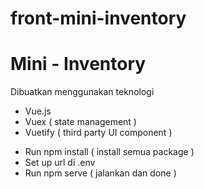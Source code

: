 # front-mini-inventory
<h1>Mini - Inventory </h1>

<div>
<div> Dibuatkan menggunakan teknologi</div>
<div>
<ul>
  <li>Vue.js </li>
  <li>Vuex ( state management )</li>
  <li>Vuetify ( third party UI component )</li>
</ul>
</div>
<p></p>
<ul>
  <li>Run npm install ( install semua package )</li>
  <li>Set up url di .env</li>
  <li>Run npm serve ( jalankan dan done )</li>
</ul>
</div>
